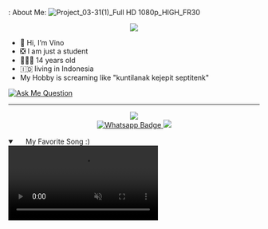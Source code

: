 : About Me:
![Project_03-31(1)_Full HD 1080p_HIGH_FR30](https://user-images.githubusercontent.com/129393234/228983232-e225f247-3f22-4419-8504-4c863c907880.gif)

<p align="center">
  <img src="https://telegra.ph/file/1f4573c913fe24a42907b.jpg" />
</p>

- 👋 Hi, I’m Vino
- ❎ I am just a student
- 👨🏻‍🦱 14 years old
- 🇮🇩 living in Indonesia
- My Hobby is screaming like "kuntilanak kejepit septitenk"

<a href="https://ngl.link/alvlp.id"><img src="https://telegra.ph/file/af67138cec7434d230a6c.png" alt="Ask Me Question"/>

---

<p align="center">
<a href="https://youtube.com/@alvlp-fun"><img src="https://img.shields.io/badge/YouTube-ff0000?style=for-the-badge&logo=youtube&logoColor=ff000000&link=https://youtube.com/@alvlp-fun" /><br>
<a href="http://Wa.me/6285161710084"><img src="https://img.shields.io/badge/WhatsApp-electric green?style=for-the-badge&logo=whatsapp&logoColor=white" alt="Whatsapp Badge"/>
<a href="https://instagram.com/220.111tg?igshid=ZDdkNTZiNTM"><img src="https://img.shields.io/badge/Instagram-E4405F?style=for-the-badge&logo=instagram&logoColor=ff000000&link=https://instagram.com/220.111tg?igshid=ZDdkNTZiNTM" /><br>
</a>

<details open="" class="details-reset border rounded-2">
  <summary class="px-3 py-2 border-bottom">
    <svg aria-hidden="true" viewBox="0 0 16 16" version="1.1" data-view-component="true" height="16" width="16" class="octicon octicon-device-camera-video">
    <path fill-rule="evenodd" d="..."></path>
</svg>
    <span aria-label="Video description Rokudenashi.mp4" class="m-1">My Favorite Song :)</span>
    <span class="dropdown-caret"></span>
  </summary>

  <video src="https://user-images.githubusercontent.com/129393234/228968003-2f1b4cb8-4ea3-42e5-ab4c-38aba8bcb305.mp4 " data-canonical-src="https://user-images.githubusercontent.com/129393234/228968003-2f1b4cb8-4ea3-42e5-ab4c-38aba8bcb305.mp4" controls="controls" muted="muted" class="d-block rounded-bottom-2 width-fit" style="max-height:640px;">

  </video>
</details>

<!---
DreamGuyXeon/DreamGuyXeon is a ✨ special ✨ repository because its `README.md` (this file) appears on your GitHub profile.
You can click the Preview link to take a look at your changes.
--->
